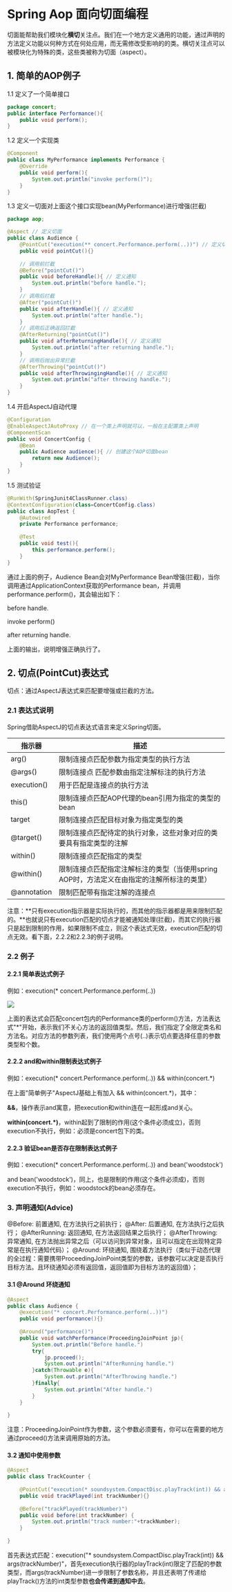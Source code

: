 # Spring Aop 面向切面编程

切面能帮助我们模块化**横切**关注点。我们在一个地方定义通用的功能，通过声明的方法定义功能以何种方式在何处应用，而无需修改受影响的的类。横切关注点可以被模块化为特殊的类，这些类被称为切面（aspect）。

## 1. 简单的AOP例子

1.1 定义了一个简单接口

```java
package concert;
public interface Performance(){
    public void perform();
}
```

1.2 定义一个实现类

```java
@Component
public class MyPerformance implements Performance {
    @Override
    public void perform(){
        System.out.println("invoke perform()");
    }
}
```

1.3 定义一切面对上面这个接口实现bean(MyPerformance)进行增强(拦截)

```java
package aop;

@Aspect // 定义切面
public class Audience {
    @PointCut("execution(** concert.Performance.perform(..))") // 定义切点
    public void pointCut(){}
    
    // 调用前拦截
    @Before("pointCut()") 
    public void beforeHandle(){ // 定义通知
        System.out.println("before handle.");
    }
    // 调用后拦截
    @After("pointCut()")
    public void afterHandle(){ // 定义通知
        System.out.println("after handle.");
    }
    // 调用后正确返回拦截
    @AfterReturning("pointCut()")
    public void afterReturningHandle(){ // 定义通知
        System.out.println("after returning handle.");
    }
    // 调用后抛出异常拦截
    @AfterThrowing("pointCut()")
    public void afterThrowingingHandle(){ // 定义通知
        System.out.println("after throwing handle.");
    }
}

```

1.4 开启AspectJ自动代理

```java
@Configuration
@EnableAspectJAutoProxy // 在一个类上声明就可以，一般在主配置类上声明
@ComponentScan
public void ConcertConfig {
    @Bean
    public Audience audience(){ // 创建这个AOP切面bean
        return new Audience();
    }
}
```

1.5 测试验证

```java
@RunWith(SpringJunit4ClassRunner.class)
@ContextConfiguration(class=ConcertConfig.class)
public class AopTest {
    @Autowired
    private Performance performance;
    
    @Test
    public void test(){
        this.performance.perform();
    }
}
```

通过上面的例子，Audience Bean会对MyPerformance Bean增强(拦截)，当你调用通过ApplicationContext获取的Performance bean，并调用performance.perform()，其会输出如下：

before handle.

invoke perform()

after returning handle.

上面的输出，说明增强正确执行了。

## 2. 切点(PointCut)表达式

切点：通过AspectJ表达式来匹配要增强或拦截的方法。

### 2.1 表达式说明

Spring借助AspectJ的切点表达式语言来定义Spring切面。

| **指示器**  | **描述**                                                     |
| ----------- | ------------------------------------------------------------ |
| arg()       | 限制连接点匹配参数为指定类型的执行方法                       |
| @args()     | 限制连接点 匹配参数由指定注解标注的执行方法                  |
| execution() | 用于匹配是连接点的执行方法                                   |
| this()      | 限制连接点匹配AOP代理的bean引用为指定的类型的bean            |
| target      | 限制连接点匹配目标对象为指定类型的类                         |
| @target()   | 限制连接点匹配待定的执行对象，这些对象对应的类要具有指定类型的注解 |
| within()    | 限制连接点匹配指定的类型                                     |
| @within()   | 限制连接点匹配指定注解标注的类型（当使用spring AOP时，方法定义在由指定的注解所标注的类里） |
| @annotation | 限制匹配带有指定注解的连接点                                 |

注意：**只有execution指示器是实际执行的，而其他的指示器都是用来限制匹配的。**也就说只有execution匹配的切点才能被通知处理(拦截)，而其它的执行器只是起到限制的作用，如果限制不成立，则这个表达式无效，execution匹配的切点无效。看下面，2.2.2和2.2.3的例子说明。

### 2.2 例子

#### 2.2.1 简单表达式例子

例如：execution(* concert.Performance.perform(..))

![](./doc/AspectJ-sample1.jpg)

上面的表达式会匹配concert包内的Performance类的perform()方法，方法表达式"*"开始，表示我们不关心方法的返回值类型。然后，我们指定了全限定类名和方法名。对应方法的参数列表，我们使用两个点号(..)表示切点要选择任意的参数类型和个数。

#### 2.2.2 and和within限制表达式例子

例如：execution(* concert.Performance.perform(..)) && within(concert.*)

在上面"简单例子"AspectJ基础上有加入 && within(concert.*)，其中：

**&&**，操作表示and寓意，把execution和within连在一起形成and关心。

**within(concert.*)**，within起到了限制的作用(这个条件必须成立)，否则execution不执行，例如：必须是concert包下的类。

#### 2.2.3 验证bean是否存在限制表达式例子

例如：execution(* concert.Performance.perform(..)) and bean('woodstock')

and bean('woodstock')，同上，也是限制的作用(这个条件必须成)，否则execution不执行，例如：woodstock的bean必须存在。

### 3. 声明通知(Advice)

@Before: 前置通知, 在方法执行之前执行；
@After: 后置通知, 在方法执行之后执行；
@AfterRunning: 返回通知, 在方法返回结果之后执行；
@AfterThrowing: 异常通知, 在方法抛出异常之后（可以访问到异常对象，且可以指定在出现特定异常是在执行通知代码）；
@Around: 环绕通知, 围绕着方法执行（类似于动态代理的全过程：需要携带ProceedingJoinPoint类型的参数，该参数可以决定是否执行目标方法。且环绕通知必须有返回值，返回值即为目标方法的返回值）；

#### 3.1 @Around 环绕通知

```java
@Aspect
public class Audience {
    @execution("* concert.Performance.perform(..))")
    public void performance(){}
    
    @Around("performance()")
    public void watchPerformance(ProceedingJoinPoint jp){
        System.out.println("Before handle.")
        try{
            jp.proceed();
            System.out.println("AfterRunning handle.")
        }catch(Throwable e){
            System.out.println("AfterThrowing handle.")
        }finally{
            System.out.println("After handle.")
        }
    }
    
}
```

注意：ProceedingJoinPoint作为参数，这个参数必须要有，你可以在需要的地方通过proceed()方法来调用原始的方法。

#### 3.2 通知中使用参数

```java
@Aspect
public class TrackCounter {
        
    @PointCut("execution(* soundsystem.CompactDisc.playTrack(int)) && args(trackNumber)")
    public void trackPlayed(int trackNumber){}
    
    @Before("trackPlayed(trackNumber)")
    public void before(int trackNumber) {
        System.out.println("track number:"+trackNumber);
    }
    
}
```

首先表达式匹配：execution("* soundsystem.CompactDisc.playTrack(int)) && args(trackNumber)"，首先execution执行器的playTrack(int)限定了匹配的参数类型，而args(trackNumber)进一步限制了参数名称，并且还表明了传递给playTrack()方法的int类型参数**也会传递到通知中去**。